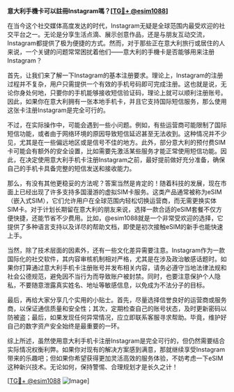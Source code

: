 **意大利手機卡可以註冊Instagram嗎？[[TG💪+ @esim1088](https://t.me/s/esim1088)]**

在当今这个社交媒体高度发达的时代，Instagram无疑是全球范围内最受欢迎的社交平台之一。无论是分享生活点滴、展示创意作品，还是与朋友互动交流，Instagram都提供了极为便捷的方式。然而，对于那些正在意大利旅行或居住的人来说，一个关键的问题常常困扰着他们——意大利的手機卡是否能够用来注册Instagram？

首先，让我们来了解一下Instagram的基本注册要求。理论上，Instagram的注册过程并不复杂，用户只需提供一个有效的手机号码即可完成注册。这也就是说，无论你身处何地，只要你的手机能够接收短信验证码，理论上就可以顺利注册账号。因此，如果你在意大利拥有一张本地手机卡，并且它支持国际短信服务，那么使用这张卡注册Instagram是完全可行的。

不过，在实际操作中，可能会遇到一些小问题。例如，有些运营商可能限制了国际短信功能，或者由于网络环境的原因导致短信延迟甚至无法收到。这种情况并不少见，尤其是在一些偏远地区或是信号不佳的地方。此外，部分意大利的预付费SIM卡可能会有额外的安全设置，比如需要先激活某些服务才能正常使用短信功能。因此，在决定使用意大利手机卡注册Instagram之前，最好提前做好充分准备，确保自己的手机卡具备完整的短信发送和接收能力。

那么，有没有其他更稳妥的方法呢？答案当然是肯定的！随着科技的发展，现在市面上已经出现了许多支持多国漫游的虚拟SIM卡服务。这类产品通常被称为eSIM（嵌入式SIM），它们允许用户在全球范围内轻松切换运营商，而无需更换实体SIM卡。对于计划长期留在意大利的朋友来说，选择一款合适的eSIM套餐不仅方便快捷，还能节省不少费用。比如，@esim1088就是一个非常受欢迎的选择，它提供了多种语言支持以及详尽的帮助文档，即使是初次接触eSIM的新手也能快速上手。

当然，除了技术层面的因素外，还有一些文化差异需要注意。Instagram作为一款国际化的社交软件，其内容审核机制相对严格，尤其是在涉及政治敏感话题时。如果你打算通过意大利手机卡注册账号并发布相关内容，请务必遵守当地法律法规和社会公德规范，避免因不当行为而导致账户被封禁。同时，也要注意保护个人隐私，不要随意泄露真实姓名、地址等敏感信息，以免成为不法分子的目标。

最后，再给大家分享几个实用的小贴士。首先，尽量选择信誉良好的运营商或服务商，以保证通信质量和安全性；其次，定期检查自己的账号状态，及时更新密码以防被盗；最后，如果发现任何异常情况，应立即联系客服寻求帮助。毕竟，维护好自己的数字资产安全始终是最重要的一环。

综上所述，虽然使用意大利手机卡注册Instagram是完全可行的，但仍然需要结合实际情况权衡利弊。如果你对现有的解决方案感到满意，那就继续享受Instagram带来的乐趣吧；但如果你希望获得更加灵活高效的服务体验，不妨考虑一下eSIM这种新兴技术。无论如何，保持警惕、合理规划才是长久之计！

[[TG💪+ @esim1088](https://t.me/s/esim1088) ![Image](https://i.postimg.cc/4NQfJmqS/Snipaste-2025-05-13-00-14-12.png)]